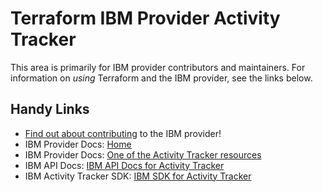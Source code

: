 # Terraform IBM Provider Activity Tracker
<!-- markdownlint-disable MD026 -->
This area is primarily for IBM provider contributors and maintainers. For information on _using_ Terraform and the IBM provider, see the links below.


## Handy Links
* [Find out about contributing](../../../.github/CONTRIBUTING.md) to the IBM provider!
* IBM Provider Docs: [Home](https://registry.terraform.io/providers/IBM-Cloud/ibm/latest/docs)
* IBM Provider Docs: [One of the Activity Tracker resources](https://registry.terraform.io/providers/IBM-Cloud/ibm/latest/docs/resources/atracker_route)
* IBM API Docs: [IBM API Docs for Activity Tracker](https://cloud.ibm.com/apidocs/atracker)
* IBM Activity Tracker SDK: [IBM SDK for Activity Tracker](https://github.com/IBM/platform-services-go-sdk/tree/main/atrackerv1)
